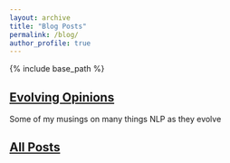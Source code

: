 ```yaml
---
layout: archive
title: "Blog Posts"
permalink: /blog/
author_profile: true
---
```


{% include base_path %}

## [Evolving Opinions](/evolving-opinions/) 
Some of my musings on many things NLP as they evolve

## [All Posts](/year-archive/)


